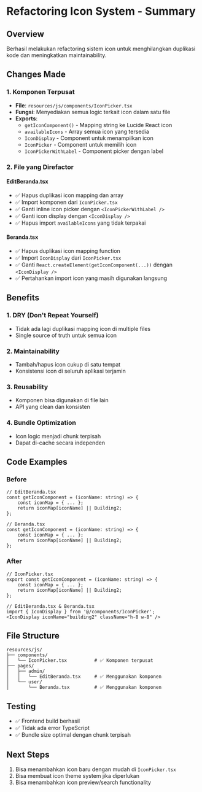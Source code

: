 # Refactoring Icon System - Summary

## Overview

Berhasil melakukan refactoring sistem icon untuk menghilangkan duplikasi kode dan meningkatkan maintainability.

## Changes Made

### 1. Komponen Terpusat

- **File**: `resources/js/components/IconPicker.tsx`
- **Fungsi**: Menyediakan semua logic terkait icon dalam satu file
- **Exports**:
    - `getIconComponent()` - Mapping string ke Lucide React icon
    - `availableIcons` - Array semua icon yang tersedia
    - `IconDisplay` - Component untuk menampilkan icon
    - `IconPicker` - Component untuk memilih icon
    - `IconPickerWithLabel` - Component picker dengan label

### 2. File yang Direfactor

#### EditBeranda.tsx

- ✅ Hapus duplikasi icon mapping dan array
- ✅ Import komponen dari `IconPicker.tsx`
- ✅ Ganti inline icon picker dengan `<IconPickerWithLabel />`
- ✅ Ganti icon display dengan `<IconDisplay />`
- ✅ Hapus import `availableIcons` yang tidak terpakai

#### Beranda.tsx

- ✅ Hapus duplikasi icon mapping function
- ✅ Import `IconDisplay` dari `IconPicker.tsx`
- ✅ Ganti `React.createElement(getIconComponent(...))` dengan `<IconDisplay />`
- ✅ Pertahankan import icon yang masih digunakan langsung

## Benefits

### 1. **DRY (Don't Repeat Yourself)**

- Tidak ada lagi duplikasi mapping icon di multiple files
- Single source of truth untuk semua icon

### 2. **Maintainability**

- Tambah/hapus icon cukup di satu tempat
- Konsistensi icon di seluruh aplikasi terjamin

### 3. **Reusability**

- Komponen bisa digunakan di file lain
- API yang clean dan konsisten

### 4. **Bundle Optimization**

- Icon logic menjadi chunk terpisah
- Dapat di-cache secara independen

## Code Examples

### Before

```tsx
// EditBeranda.tsx
const getIconComponent = (iconName: string) => {
    const iconMap = { ... };
    return iconMap[iconName] || Building2;
};

// Beranda.tsx
const getIconComponent = (iconName: string) => {
    const iconMap = { ... };
    return iconMap[iconName] || Building2;
};
```

### After

```tsx
// IconPicker.tsx
export const getIconComponent = (iconName: string) => {
    const iconMap = { ... };
    return iconMap[iconName] || Building2;
};

// EditBeranda.tsx & Beranda.tsx
import { IconDisplay } from '@/components/IconPicker';
<IconDisplay iconName="building2" className="h-8 w-8" />
```

## File Structure

```
resources/js/
├── components/
│   └── IconPicker.tsx          # ✅ Komponen terpusat
├── pages/
│   ├── admin/
│   │   └── EditBeranda.tsx     # ✅ Menggunakan komponen
│   └── user/
│       └── Beranda.tsx         # ✅ Menggunakan komponen
```

## Testing

- ✅ Frontend build berhasil
- ✅ Tidak ada error TypeScript
- ✅ Bundle size optimal dengan chunk terpisah

## Next Steps

1. Bisa menambahkan icon baru dengan mudah di `IconPicker.tsx`
2. Bisa membuat icon theme system jika diperlukan
3. Bisa menambahkan icon preview/search functionality
